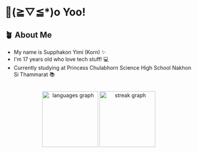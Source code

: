 # 👋(≧▽≦*)o Yoo!
## 🪴 About Me
- My name is Supphakon Yimi (Korn) ✨ <br>
- I'm 17 years old who love tech stuff! 💻 <br>
- Currently studying at Princess Chulabhorn Science High School Nakhon Si Thammarat 📚 <br>

<br>
<div align="center">
  <img src="https://github-readme-stats.vercel.app/api/top-langs?username=kORNkin&locale=en&hide_title=false&layout=compact&card_width=320&langs_count=5&theme=github_dark&hide_border=false&order=2" height="150" alt="languages graph"  />
  <img src="https://streak-stats.demolab.com?user=kORNkin&locale=en&mode=daily&theme=cobalt&hide_border=false&border_radius=5&order=3" height="150" alt="streak graph"  />
</div>

###
